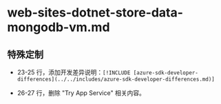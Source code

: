 # web-sites-dotnet-store-data-mongodb-vm.md

## 特殊定制

* 23-25 行，添加开发差异说明：`[!INCLUDE [azure-sdk-developer-differences](../../includes/azure-sdk-developer-differences.md)]`

* 26-27 行，删除 "Try App Service" 相关内容。